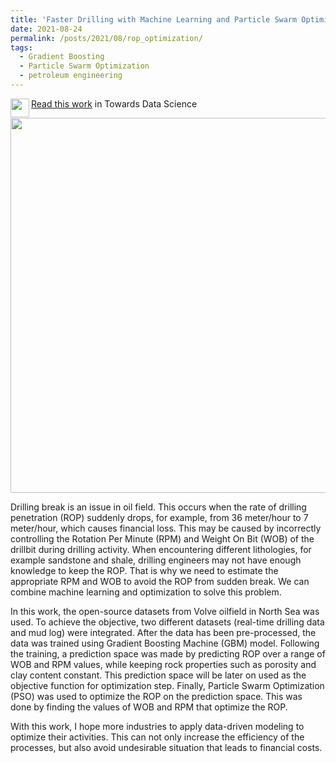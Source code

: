 ```yaml
---
title: 'Faster Drilling with Machine Learning and Particle Swarm Optimization'
date: 2021-08-24
permalink: /posts/2021/08/rop_optimization/
tags:
  - Gradient Boosting
  - Particle Swarm Optimization
  - petroleum engineering
---
```


<img src="https://user-images.githubusercontent.com/51282928/140687832-381c13a0-7a2b-495c-8817-eee5064c11b5.png" align="left" width="30" height="30">[Read this work](https://towardsdatascience.com/faster-drilling-with-machine-learning-and-particle-swarm-optimization-335bb28d687) in Towards Data Science

<p align="center">
  <img src="https://user-images.githubusercontent.com/51282928/140704897-6645b57a-f797-459b-9619-4c238cfa9e62.png" width="600" />
</p>

Drilling break is an issue in oil field. This occurs when the rate of drilling penetration (ROP) suddenly drops, for example, from 36 meter/hour to 7 meter/hour, which causes financial loss. This may be caused by incorrectly controlling the Rotation Per Minute (RPM) and Weight On Bit (WOB) of the drillbit during drilling activity. When encountering different lithologies, for example sandstone and shale, drilling engineers may not have enough knowledge to keep the ROP. That is why we need to estimate the appropriate RPM and WOB to avoid the ROP from sudden break. We can combine machine learning and optimization to solve this problem. 

In this work, the open-source datasets from Volve oilfield in North Sea was used. To achieve the objective, two different datasets (real-time drilling data and mud log) were integrated. After the data has been pre-processed, the data was trained using Gradient Boosting Machine (GBM) model. Following the training, a prediction space was made by predicting ROP over a range of WOB and RPM values, while keeping rock properties such as porosity and clay content constant. This prediction space will be later on used as the objective function for optimization step. Finally, Particle Swarm Optimization (PSO) was used to optimize the ROP on the prediction space. This was done by finding the values of WOB and RPM that optimize the ROP. 

With this work, I hope more industries to apply data-driven modeling to optimize their activities. This can not only increase the efficiency of the processes, but also avoid undesirable situation that leads to financial costs. 
